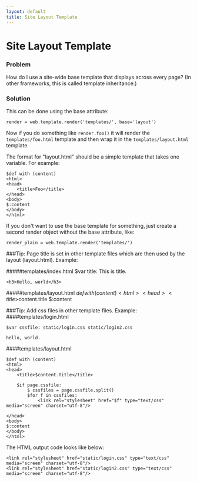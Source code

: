 ```yaml
---
layout: default
title: Site Layout Template
---
```


# Site Layout Template

### Problem

How do I use a site-wide base template that displays across every page? (In other frameworks, this is called template inheritance.)

### Solution

This can be done using the base attribute:
    
    render = web.template.render('templates/', base='layout')
    
Now if you do something like `render.foo()` it will render the `templates/foo.html` template and then wrap it in the `templates/layout.html` template.

The format for "layout.html" should be a simple template that takes one variable.  For example:

    $def with (content)
    <html>
    <head>
        <title>Foo</title>
    </head>
    <body>
    $:content
    </body>
    </html>

If you don't want to use the base template for something, just create a second render object without the base attribute, like:

    render_plain = web.template.render('templates/')
    
###Tip: Page title is set in other template files which are then used by the layout (layout.html). Example:

#####templates/index.html
    $var title: This is title.

    <h3>Hello, world</h3>

#####templates/layout.html
    $def with (content)
    <html>
    <head>
        <title>$content.title</title>
    </head>
    <body>
    $:content
    </body>
    </html>

###Tip: Add css files in other template files. Example:
####templates/login.html

    $var cssfile: static/login.css static/login2.css

    hello, world.

####templates/layout.html

    $def with (content)
    <html>
    <head>
        <title>$content.title</title>

        $if page.cssfile:
            $ cssfiles = page.cssfile.split()
            $for f in cssfiles:
                <link rel="stylesheet" href="$f" type="text/css" media="screen" charset="utf-8"/>

    </head>
    <body>
    $:content
    </body>
    </html>

The HTML output code looks like below:

    <link rel="stylesheet" href="static/login.css" type="text/css" media="screen" charset="utf-8"/>
    <link rel="stylesheet" href="static/login2.css" type="text/css" media="screen" charset="utf-8"/>

